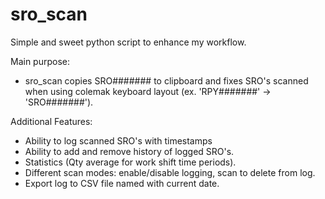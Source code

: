 # sro_scan
Simple and sweet python script to enhance my workflow.

Main purpose:
* sro_scan copies SRO####### to clipboard and fixes SRO's scanned when using colemak keyboard layout (ex. 'RPY#######' -> 'SRO#######').

Additional Features:
* Ability to log scanned SRO's with timestamps
* Ability to add and remove history of logged SRO's.
* Statistics (Qty average for work shift time periods).
* Different scan modes: enable/disable logging, scan to delete from log.
* Export log to CSV file named with current date.
